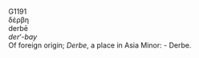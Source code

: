 <body>
  <p>G1191<br>  δέρβη  <br> derbē  <br><i>der‘-bay </i><br>Of foreign origin; <i>Derbe</i>, a place in Asia Minor: - Derbe.<br></p>
 </body>